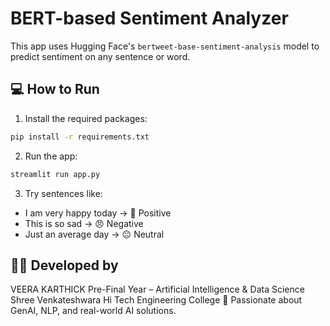 # BERT-based Sentiment Analyzer 

This app uses Hugging Face's `bertweet-base-sentiment-analysis` model to predict sentiment on any sentence or word.

## 💻 How to Run

1. Install the required packages:

```bash
pip install -r requirements.txt
```

2. Run the app:

```bash
streamlit run app.py
```

3. Try sentences like:
- I am very happy today → 🙂 Positive
- This is so sad → 😠 Negative
- Just an average day → 😐 Neutral


## 👨‍💻 Developed by
VEERA KARTHICK
Pre-Final Year – Artificial Intelligence & Data Science
Shree Venkateshwara Hi Tech Engineering College
🚀 Passionate about GenAI, NLP, and real-world AI solutions.
